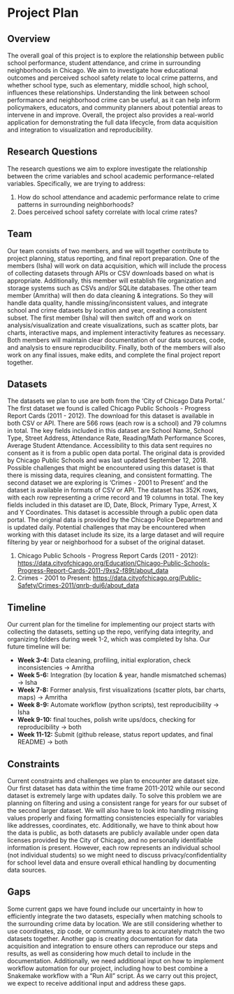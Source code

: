 # Project Plan

## Overview
The overall goal of this project is to explore the relationship between public school performance, student attendance, and crime in surrounding neighborhoods in Chicago. We aim to investigate how educational outcomes and perceived school safety relate to local crime patterns, and whether school type, such as elementary, middle school, high school, influences these relationships. Understanding the link between school performance and neighborhood crime can be useful, as it can help inform policymakers, educators, and community planners about potential areas to intervene in and improve. Overall, the project also provides a real-world application for demonstrating the full data lifecycle, from data acquisition and integration to visualization and reproducibility.

## Research Questions
The research questions we aim to explore investigate the relationship between the crime variables and school academic performance-related variables. Specifically, we are trying to address:
1. How do school attendance and academic performance relate to crime patterns in surrounding neighborhoods?
2. Does perceived school safety correlate with local crime rates?

## Team
Our team consists of two members, and we will together contribute to project planning, status reporting, and final report preparation. One of the members (Isha) will work on data acquisition, which will include the process of collecting datasets through APIs or CSV downloads based on what is appropriate. Additionally, this member will establish file organization and storage systems such as CSVs and/or SQLite databases. The other team member (Amritha) will then do data cleaning & integrations. So they will handle data quality, handle missing/inconsistent values, and integrate school and crime datasets by location and year, creating a consistent subset. The first member (Isha) will then switch off and work on analysis/visualization and create visualizations, such as scatter plots, bar charts, interactive maps, and implement interactivity features as necessary. Both members will maintain clear documentation of our data sources, code, and analysis to ensure reproducibility. Finally, both of the members will also work on any final issues, make edits, and complete the final project report together.

## Datasets
The datasets we plan to use are both from the ‘City of Chicago Data Portal.’ The first dataset we found is called Chicago Public Schools - Progress Report Cards (2011 - 2012). The download for this dataset is available in both CSV or API. There are 566 rows (each row is a school) and 79 columns in total. The key fields included in this dataset are School Name, School Type, Street Address, Attendance Rate, Reading/Math Performance Scores, Average Student Attendance. Accessibility to this data sent requires no consent as it is from a public open data portal. The original data is provided by Chicago Public Schools and was last updated September 12, 2018. Possible challenges that might be encountered using this dataset is that there is missing data, requires cleaning, and consistent formatting. 
The second dataset we are exploring is ‘Crimes - 2001 to Present’ and the dataset is available in formats of CSV or API. The dataset has 352K rows, with each row representing a crime record and 19 columns in total. The key fields included in this dataset are ID, Date, Block, Primary Type, Arrest, X and Y Coordinates. This dataset is accessible through a public open data portal. The original data is provided by the Chicago Police Department and is updated daily. Potential challenges that may be encountered when working with this dataset include its size, its a large dataset and will require filtering by year or neighborhood for a subset of the original dataset. 
1. Chicago Public Schools - Progress Report Cards (2011 - 2012): https://data.cityofchicago.org/Education/Chicago-Public-Schools-Progress-Report-Cards-2011-/9xs2-f89t/about_data
2. Crimes - 2001 to Present: https://data.cityofchicago.org/Public-Safety/Crimes-2011/qnrb-dui6/about_data

## Timeline	
Our current plan for the timeline for implementing our project starts with collecting the datasets, setting up the repo, verifying data integrity, and organizing folders during week 1-2, which was completed by Isha. Our future timeline will be:
- **Week 3-4:** Data cleaning, profiling, initial exploration, check inconsistencies → Amritha
- **Week 5-6:** Integration (by location & year, handle mismatched schemas) → Isha
- **Week 7-8:** Former analysis, first visualizations (scatter plots, bar charts, maps) → Amritha
- **Week 8-9:** Automate workflow (python scripts), test reproducibility → Isha
- **Week 9-10:** final touches, polish write ups/docs, checking for reproducibility → both
- **Week 11-12:** Submit (github release, status report updates, and final README) → both

## Constraints
Current constraints and challenges we plan to encounter are dataset size. Our first dataset has data within the time frame 2011-2012 while our second dataset is extremely large with updates daily. To solve this problem we are planning on filtering and using a consistent range for years for our subset of the second larger dataset. We will also have to look into handling missing values properly and fixing formatting consistencies especially for variables like addresses, coordinates, etc. Additionally, we have to think about how the data is public, as both datasets are publicly available under open data licenses provided by the City of Chicago, and no personally identifiable information is present. However, each row represents an individual school (not individual students) so we might need to discuss privacy/confidentiality for school level data and ensure overall ethical handling by documenting data sources. 

## Gaps
Some current gaps we have found include our uncertainty in how to efficiently integrate the two datasets, especially when matching schools to the surrounding crime data by location. We are still considering whether to use coordinates, zip code, or community areas to accurately match the two datasets together. Another gap is creating documentation for data acquisition and integration to ensure others can reproduce our steps and results, as well as considering how much detail to include in the documentation. Additionally, we need additional input on how to implement workflow automation for our project, including how to best combine a Snakemake workflow with a “Run All” script. As we carry out this project, we expect to receive additional input and address these gaps. 
